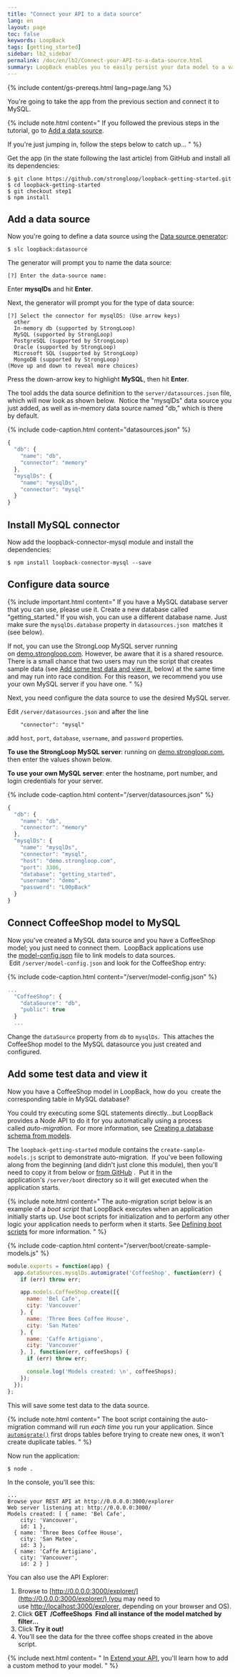 ```yaml
---
title: "Connect your API to a data source"
lang: en
layout: page
toc: false
keywords: LoopBack
tags: [getting_started]
sidebar: lb2_sidebar
permalink: /doc/en/lb2/Connect-your-API-to-a-data-source.html
summary: LoopBack enables you to easily persist your data model to a variety of data sources without having to write code.
---
```


{% include content/gs-prereqs.html lang=page.lang %}

You're going to take the app from the previous section and connect it to MySQL.   

{% include note.html content="
If you followed the previous steps in the tutorial, go to [Add a data source](#add-a-data-source).

If you're just jumping in, follow the steps below to catch up...
" %}

Get the app (in the state following the last article) from GitHub and install all its dependencies:

```
$ git clone https://github.com/strongloop/loopback-getting-started.git
$ cd loopback-getting-started
$ git checkout step1
$ npm install
```

## Add a data source

Now you're going to define a data source using the [Data source generator](Data-source-generator):

`$ slc loopback:datasource`

The generator will prompt you to name the data source:

`[?] Enter the data-source name:`

Enter **mysqlDs** and hit **Enter**.

Next, the generator will prompt you for the type of data source:

```
[?] Select the connector for mysqlDS: (Use arrow keys)
  other
  In-memory db (supported by StrongLoop)
  MySQL (supported by StrongLoop)
  PostgreSQL (supported by StrongLoop)
  Oracle (supported by StrongLoop)
  Microsoft SQL (supported by StrongLoop)
  MongoDB (supported by StrongLoop)
(Move up and down to reveal more choices)
```

Press the down-arrow key to highlight **MySQL**, then hit **Enter**.  

The tool adds the data source definition to the `server/datasources.json` file, which will now look as shown below.  Notice the "mysqlDs" data source you just added, as well as in-memory data source named "db," which is there by default.

{% include code-caption.html content="datasources.json" %}
```javascript
{
  "db": {
    "name": "db",
    "connector": "memory"
  },
  "mysqlDs": {
    "name": "mysqlDs",
    "connector": "mysql"
  }
}
```

## Install MySQL connector 

Now add the loopback-connector-mysql module and install the dependencies:

`$ npm install loopback-connector-mysql --save`

## Configure data source

{% include important.html content="
If you have a MySQL database server that you can use, please use it. Create a new database called \"getting_started.\" If you wish, you can use a different database name. Just make sure the `mysqlDs.database` property in `datasources.json `matches it (see below).

If not, you can use the StrongLoop MySQL server running on [demo.strongloop.com](http://demo.strongloop.com/). However, be aware that it is a shared resource. There is a small chance that two users may run the script that creates sample data (see [Add some test data and view it](#add-some-test-data-and-view-it), below) at the same time and may run into race condition. For this reason, we recommend you use your own MySQL server if you have one.
" %}

Next, you need configure the data source to use the desired MySQL server.

Edit `/server/datasources.json` and after the line

`    "connector": "mysql"`

add `host`, `port`, `database`, `username`, and `password` properties.  

**To use the StrongLoop MySQL server**: running on [demo.strongloop.com](http://demo.strongloop.com/), then enter the values shown below.  

**To use your own MySQL server**: enter the hostname, port number, and login credentials for your server. 

{% include code-caption.html content="/server/datasources.json" %}
```javascript
{
  "db": {
    "name": "db",
    "connector": "memory"
  },
  "mysqlDs": {
    "name": "mysqlDs",
    "connector": "mysql",
    "host": "demo.strongloop.com",
    "port": 3306,
    "database": "getting_started",
    "username": "demo",
    "password": "L00pBack"
  }
}
```

## Connect CoffeeShop model to MySQL

Now you've created a MySQL data source and you have a CoffeeShop model; you just need to connect them.  LoopBack applications use the [model-config.json](model-config.json) file to link models to data sources.  Edit `/server/model-config.json` and look for the CoffeeShop entry:

{% include code-caption.html content="/server/model-config.json" %}
```javascript
...
  "CoffeeShop": {
    "dataSource": "db",
    "public": true
  }
  ...
```

Change the `dataSource` property from `db` to `mysqlDs`.  This attaches the CoffeeShop model to the MySQL datasource you just created and configured.

## Add some test data and view it

Now you have a CoffeeShop model in LoopBack, how do you  create the corresponding table in MySQL database?

You could try executing some SQL statements directly...but LoopBack provides a Node API to do it for you automatically using a process called _auto-migration_.  For more information, see [Creating a database schema from models](Creating-a-database-schema-from-models).

The `loopback-getting-started` module contains the `create-sample-models.js` script to demonstrate auto-migration.  If you've been following along from the beginning (and didn't just clone this module), then you'll need to copy it from below or [from GitHub](https://github.com/strongloop/loopback-getting-started/blob/master/server/boot/create-sample-models.js) .  Put it in the application's `/server/boot` directory so it will get executed when the application starts.

{% include note.html content="
The auto-migration script below is an example of a _boot script_ that LoopBack executes when an application initially starts up. Use boot scripts for initialization and to perform any other logic your application needs to perform when it starts. See [Defining boot scripts](Defining-boot-scripts) for more information.
" %}

{% include code-caption.html content="/server/boot/create-sample-models.js" %}
```javascript
module.exports = function(app) {
  app.dataSources.mysqlDs.automigrate('CoffeeShop', function(err) {
    if (err) throw err;

    app.models.CoffeeShop.create([{
      name: 'Bel Cafe',
      city: 'Vancouver'
    }, {
      name: 'Three Bees Coffee House',
      city: 'San Mateo'
    }, {
      name: 'Caffe Artigiano',
      city: 'Vancouver'
    }, ], function(err, coffeeShops) {
      if (err) throw err;

      console.log('Models created: \n', coffeeShops);
    });
  });
};
```

This will save some test data to the data source.

{% include note.html content="
The boot script containing the auto-migration command will run _each time_ you run your application. Since [`automigrate()`](http://apidocs.strongloop.com/loopback-datasource-juggler/#datasource-prototype-automigrate) first drops tables before trying to create new ones, it won't create duplicate tables.
" %}

Now run the application:

`$ node .`

In the console, you'll see this:

```
...
Browse your REST API at http://0.0.0.0:3000/explorer
Web server listening at: http://0.0.0.0:3000/
Models created: [ { name: 'Bel Cafe',
    city: 'Vancouver',
    id: 1 },
  { name: 'Three Bees Coffee House',
    city: 'San Mateo',
    id: 3 },
  { name: 'Caffe Artigiano',
    city: 'Vancouver',
    id: 2 } ]
```

You can also use the API Explorer:

1.  Browse to [http://0.0.0.0:3000/explorer/](http://0.0.0.0:3000/explorer/) (you may need to use [http://localhost:3000/explorer,](http://localhost:3000/explorer,) depending on your browser and OS).
2.  Click **GET  /CoffeeShops  Find all instance of the model matched by filter...**
3.  Click **Try it out!**
4.  You'll see the data for the three coffee shops created in the above script. 

{% include next.html content= "
In [Extend your API](Extend-your-API.html), you'll learn how to add a custom method to your model.
" %}
